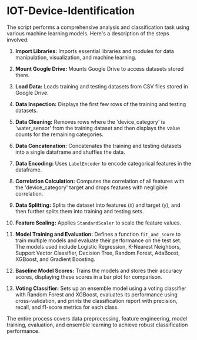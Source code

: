 # IOT-Device-Identification

The script performs a comprehensive analysis and classification task using various machine learning models. Here's a description of the steps involved:

1. **Import Libraries:** Imports essential libraries and modules for data manipulation, visualization, and machine learning.

2. **Mount Google Drive:** Mounts Google Drive to access datasets stored there.

3. **Load Data:** Loads training and testing datasets from CSV files stored in Google Drive.

4. **Data Inspection:** Displays the first few rows of the training and testing datasets.

5. **Data Cleaning:** Removes rows where the 'device_category' is 'water_sensor' from the training dataset and then displays the value counts for the remaining categories.

6. **Data Concatenation:** Concatenates the training and testing datasets into a single dataframe and shuffles the data.

7. **Data Encoding:** Uses `LabelEncoder` to encode categorical features in the dataframe.

8. **Correlation Calculation:** Computes the correlation of all features with the 'device_category' target and drops features with negligible correlation.

9. **Data Splitting:** Splits the dataset into features (`X`) and target (`y`), and then further splits them into training and testing sets.

10. **Feature Scaling:** Applies `StandardScaler` to scale the feature values.

11. **Model Training and Evaluation:** Defines a function `fit_and_score` to train multiple models and evaluate their performance on the test set. The models used include Logistic Regression, K-Nearest Neighbors, Support Vector Classifier, Decision Tree, Random Forest, AdaBoost, XGBoost, and Gradient Boosting.

12. **Baseline Model Scores:** Trains the models and stores their accuracy scores, displaying these scores in a bar plot for comparison.

13. **Voting Classifier:** Sets up an ensemble model using a voting classifier with Random Forest and XGBoost, evaluates its performance using cross-validation, and prints the classification report with precision, recall, and f1-score metrics for each class.

The entire process covers data preprocessing, feature engineering, model training, evaluation, and ensemble learning to achieve robust classification performance.
